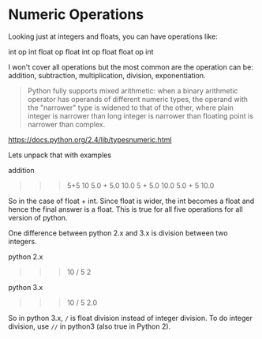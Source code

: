 # Numeric Operations 

Looking just at integers and floats, you can have operations like: 

int op int 
float op float 
int op float 
float op int 

I won't cover all operations but the most common are the operation can be: addition, subtraction, multiplication, division, exponentiation. 

> Python fully supports mixed arithmetic: when a binary arithmetic operator has operands of different numeric types, the operand with the "narrower" type is widened to that of the other, where plain integer is narrower than long integer is narrower than floating point is narrower than complex.

https://docs.python.org/2.4/lib/typesnumeric.html

Lets unpack that with examples

addition 

>>> 5+5
10
>>> 5.0 + 5.0
10.0
>>> 5 + 5.0
10.0
>>> 5.0 + 5
10.0

So in the case of float + int. Since float is wider, the int becomes a float and hence the final answer is a float. This is true for all five operations for all version of python.

One difference between python 2.x and 3.x is division between two integers.

python 2.x
>>> 10 / 5
2

python 3.x 
>>> 10 / 5
2.0

So in python 3.x, `/` is float division instead of integer division. To do integer division, use `//` in python3 (also true in Python 2).